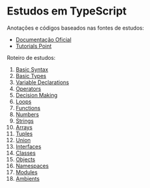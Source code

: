 # Estudos em TypeScript

Anotações e códigos baseados nas fontes de estudos:
 - [Documentação Oficial](https://www.typescriptlang.org/docs/tutorial.html)
 - [Tutorials Point](https://www.tutorialspoint.com/typescript/index.htm)

Roteiro de estudos:

1. [Basic Syntax](https://github.com/PriscylaSantos/estudosTypeScript/tree/master/01%20-%20BasicSyntax) 
1. [Basic Types](https://github.com/PriscylaSantos/estudosTypeScript/tree/master/02%20-%20BasicTypes)
1. [Variable Declarations](https://github.com/PriscylaSantos/estudosTypeScript/tree/master/03%20-%20VariableDeclarations)
1. [Operators](https://github.com/PriscylaSantos/estudosTypeScript/tree/master/04%20-%20Operators)
1. [Decision Making](https://github.com/PriscylaSantos/estudosTypeScript/tree/master/05%20-%20DecisionMaking)
1. [Loops](06%20-Loops)
1. [Functions]()
1. [Numbers]()
1. [Strings]()
1. [Arrays]()
1. [Tuples]()
1. [Union]()
1. [Interfaces]()
1. [Classes]()
1. [Objects]()
1. [Namespaces]()
1. [Modules]()
1. [Ambients]()
